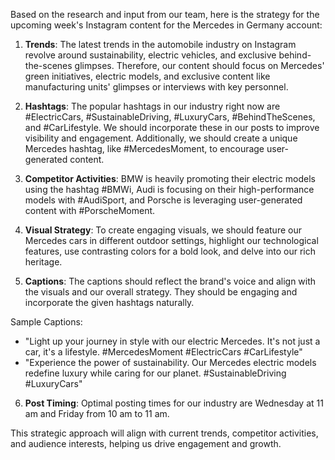 Based on the research and input from our team, here is the strategy for the upcoming week's Instagram content for the Mercedes in Germany account:

1. **Trends**: The latest trends in the automobile industry on Instagram revolve around sustainability, electric vehicles, and exclusive behind-the-scenes glimpses. Therefore, our content should focus on Mercedes' green initiatives, electric models, and exclusive content like manufacturing units' glimpses or interviews with key personnel.

2. **Hashtags**: The popular hashtags in our industry right now are #ElectricCars, #SustainableDriving, #LuxuryCars, #BehindTheScenes, and #CarLifestyle. We should incorporate these in our posts to improve visibility and engagement. Additionally, we should create a unique Mercedes hashtag, like #MercedesMoment, to encourage user-generated content.

3. **Competitor Activities**: BMW is heavily promoting their electric models using the hashtag #BMWi, Audi is focusing on their high-performance models with #AudiSport, and Porsche is leveraging user-generated content with #PorscheMoment.

4. **Visual Strategy**: To create engaging visuals, we should feature our Mercedes cars in different outdoor settings, highlight our technological features, use contrasting colors for a bold look, and delve into our rich heritage.

5. **Captions**: The captions should reflect the brand's voice and align with the visuals and our overall strategy. They should be engaging and incorporate the given hashtags naturally.

Sample Captions:

- "Light up your journey in style with our electric Mercedes. It's not just a car, it's a lifestyle. #MercedesMoment #ElectricCars #CarLifestyle"
- "Experience the power of sustainability. Our Mercedes electric models redefine luxury while caring for our planet. #SustainableDriving #LuxuryCars"

6. **Post Timing**: Optimal posting times for our industry are Wednesday at 11 am and Friday from 10 am to 11 am.

This strategic approach will align with current trends, competitor activities, and audience interests, helping us drive engagement and growth.